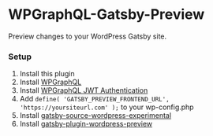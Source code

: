 # WPGraphQL-Gatsby-Preview
Preview changes to your WordPress Gatsby site.

### Setup
1. Install this plugin
2. Install [WPGraphQL](https://github.com/wp-graphql/wp-graphql)
3. Install [WPGraphQL JWT Authentication](https://github.com/wp-graphql/wp-graphql-jwt-authentication)
4. Add `define( 'GATSBY_PREVIEW_FRONTEND_URL', 'https://yoursiteurl.com' );` to your wp-config.php
5. Install [gatsby-source-wordpress-experimental](https://www.gatsbyjs.org/packages/gatsby-source-wordpress-experimental/)
6. Install [gatsby-plugin-wordpress-preview](https://github.com/CalebBarnes/gatsby-plugin-wordpress-preview)
